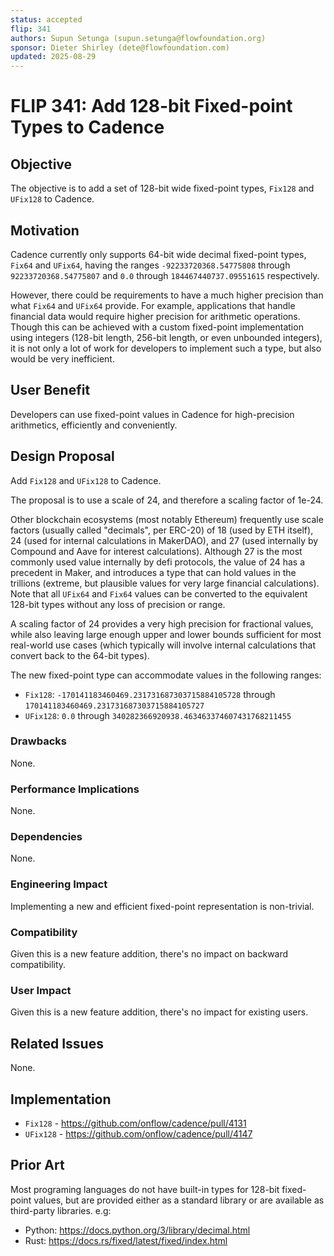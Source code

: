 ```yaml
---
status: accepted 
flip: 341
authors: Supun Setunga (supun.setunga@flowfoundation.org)
sponsor: Dieter Shirley (dete@flowfoundation.com)
updated: 2025-08-29
---
```


# FLIP 341: Add 128-bit Fixed-point Types to Cadence

## Objective

The objective is to add a set of 128-bit wide fixed-point types, `Fix128` and `UFix128` to Cadence.

## Motivation

Cadence currently only supports 64-bit wide decimal fixed-point types, `Fix64` and `UFix64`, 
having the ranges `-92233720368.54775808` through `92233720368.54775807` and `0.0` through `184467440737.09551615`
respectively.

However, there could be requirements to have a much higher precision than what `Fix64` and `UFix64` provide.
For example, applications that handle financial data would require higher precision for arithmetic operations.
Though this can be achieved with a custom fixed-point implementation using integers (128-bit length, 256-bit length,
or even unbounded integers), it is not only a lot of work for developers to implement such a type,
but also would be very inefficient.

## User Benefit

Developers can use fixed-point values in Cadence for high-precision arithmetics, efficiently and conveniently.

## Design Proposal

Add `Fix128` and `UFix128` to Cadence.

The proposal is to use a scale of 24, and therefore a scaling factor of 1e-24.

Other blockchain ecosystems (most notably Ethereum) frequently use scale factors (usually called "decimals", per ERC-20)
of 18 (used by ETH itself), 24 (used for internal calculations in MakerDAO), and 27 (used internally by Compound and Aave
for interest calculations).
Although 27 is the most commonly used value internally by defi protocols, the value of 24 has a precedent in Maker, and
introduces a type that can hold values in the trillions (extreme, but plausible values for very large financial calculations).
Note that all `UFix64` and `Fix64` values can be converted to the equivalent 128-bit types without any loss of precision or range.

A scaling factor of 24 provides a very high precision for fractional values, while also leaving large enough upper and 
lower bounds sufficient for most real-world use cases (which typically will involve internal calculations that convert
back to the 64-bit types).

The new fixed-point type can accommodate values in the following ranges:
- `Fix128`: `-170141183460469.231731687303715884105728` through `170141183460469.231731687303715884105727`
- `UFix128`: `0.0` through `340282366920938.463463374607431768211455`

### Drawbacks

None.

### Performance Implications

None.

### Dependencies

None.

### Engineering Impact

Implementing a new and efficient fixed-point representation is non-trivial.

### Compatibility

Given this is a new feature addition, there's no impact on backward compatibility.

### User Impact

Given this is a new feature addition, there's no impact for existing users.

## Related Issues

None.

## Implementation
- `Fix128` - https://github.com/onflow/cadence/pull/4131
- `UFix128` - https://github.com/onflow/cadence/pull/4147

## Prior Art

Most programing languages do not have built-in types for 128-bit fixed-point values, but are provided either
as a standard library or are available as third-party libraries. e.g:
- Python: https://docs.python.org/3/library/decimal.html
- Rust: https://docs.rs/fixed/latest/fixed/index.html

